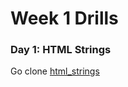 # Week 1 Drills


### Day 1: HTML Strings

Go clone [html_strings](https://github.com/sf-wdi-25/html_strings)

<!--
### Day 2: Topic
### Day 3: Topic
### Day 4: Topic
 -->
